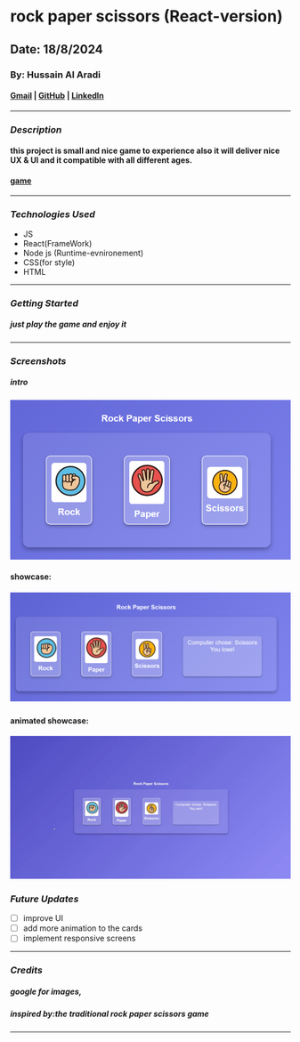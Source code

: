 # rock paper scissors (React-version)

## Date: 18/8/2024

### By: Hussain Al Aradi

#### [Gmail](hussainaradi.ha@gmail.com) | [GitHub](https://github.com/HussainALAradi5) | [LinkedIn](https://www.linkedin.com/in/hussainalaradi/)

---

### **_Description_**

#### this project is small and nice game to experience also it will deliver nice UX & UI and it compatible with all different ages.

#### [game](rock-paper-scissors-ha.surge.sh/)

---

### **_Technologies Used_**

- JS
- React(FrameWork)
- Node js (Runtime-evnironement)
- CSS(for style)
- HTML

---

### **_Getting Started_**

##### just play the game and enjoy it

---

### **_Screenshots_**

##### intro

![intro](./public/showcase/intro.png)

#### showcase:

##### ![showcase](./public/showcase/show%20case.png)

#### animated showcase:

![video](./public/showcase/animated_show_case.gif)

### **_Future Updates_**

- [ ] improve UI
- [ ] add more animation to the cards
- [ ] implement responsive screens

---

### **_Credits_**

##### google for images,

##### inspired by:the traditional rock paper scissors game

---
